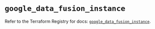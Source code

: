 # `google_data_fusion_instance`

Refer to the Terraform Registry for docs: [`google_data_fusion_instance`](https://registry.terraform.io/providers/hashicorp/google/6.29.0/docs/resources/data_fusion_instance).
